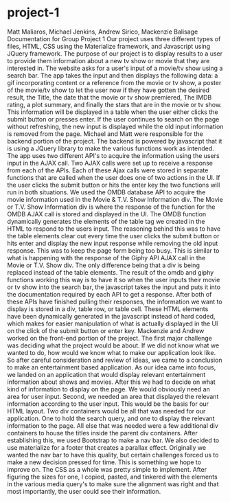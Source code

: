 # project-1
Matt Maliaros, Michael Jenkins, Andrew Sirico, Mackenzie Balisage
Documentation for Group Project 1
Our project uses three different types of files, HTML, CSS using the Materialize framework, and Javascript using  JQuery framework.  The purpose of our project is to display results to a user to provide them information about a new tv show or movie that they are interested in.  The website asks for a user's input of a movie/tv show using a search bar. The app takes the input and then displays the following data: a gif incorporating content or a reference from the movie or tv show, a poster of the movie/tv show to let the user now if they have gotten the desired result, the Title, the date that the movie or tv show premiered, The IMDB rating, a plot summary, and finally the stars that are in the movie or tv show. This information will be displayed in a table when the user either clicks the submit button or presses enter. If the user continues to search on the page without refreshing, the new input is displayed while the old input information is removed from the page.
Michael and Matt were responsible for the backend portion of the project. The backend is powered by javascript that it is using a JQuery library to make the various functions work as intended. The app uses two different API's to acquire the information using the users input in the AJAX call. Two AJAX calls were set up to receive a response from each of the APIs. Each of these Ajax calls were stored in separate functions that are called when the user does one of two actions in the UI. If the user clicks the submit button or hits the enter key the two functions will run in both situations. We used the OMDB database API to acquire the movie information used in the Movie & T.V. Show Information div. The Movie or T.V. Show Information div is where the response of the function for the OMDB AJAX call is stored and displayed in the UI. The OMDB function dynamically generates the elements of the table tag we created in the HTML to respond to the users input. The reasoning behind this was to have the table elements clear out every time the user clicks the submit button or hits enter and display the new input response while removing the old input response. This was to keep the page form being too busy.  This is similar to what is happening with the response of the Giphy API AJAX call in the Movie or T.V. Show div. The only difference being that a div is being replaced instead of the table elements. 
The result of the omdb and giphy functions working this way is to have it so when the user inputs their movie or tv show into the search bar, the javascript takes the input and puts it into the documentation required by each API to get a response. After both of these APIs have finished pulling their responses, the information we want to display is stored in a div, table row, or table cell. These HTML elements have been dynamically generated in the javascript instead of hard coded, which makes for easier manipulation of what is actually displayed in the UI on the click of the submit button or enter key. 
Mackenzie and Andrew worked on the front-end portion of the project. The first major challenge was deciding what the project would be about. If we did not know what we wanted to do, how would we know what to make our application look like. So after careful consideration and review of ideas, we came to a conclusion to make an entertainment based application. As our idea came into focus, we landed on an application that would display relevant entertainment information about shows and movies. After this we had to decide on what kind of information to display on the page. We would obviously need an area for user input. Second, we needed an area that displayed the relevant information according to the user input. This would be the basis for our HTML layout. Two div containers would be all that was needed for our application. One to hold the search query, and one to display the relevant information to the page. All else that was needed were a few additional div containers to house the titles inside the parent div containers. After establishing this, we used Bootstrap to make a nav bar. We also decided to use materialize for a footer that creates a parallax effect. Originally we wanted the nav bar to have this quality, but certain challenges forced us to make a new decision pressed for time. This is something we hope to improve on. The CSS as a whole was pretty simple to implement. After figuring the sizes for one, I copied, pasted, and tinkered with the elements in the various media query's to make sure the alignment was right and that most importantly, the user could see their information.
